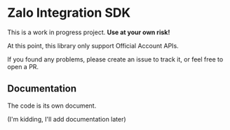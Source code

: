# Zalo Integration SDK

This is a work in progress project. **Use at your own risk!**

At this point, this library only support Official Account APIs.

If you found any problems, please create an issue to track it, or feel free to open a PR.

## Documentation

The code is its own document.

(I'm kidding, I'll add documentation later)